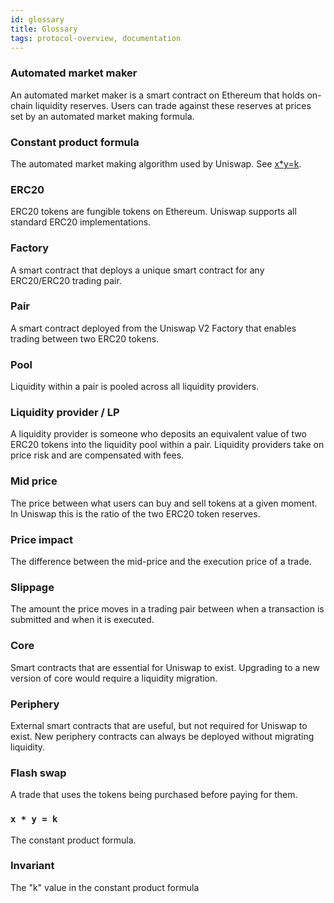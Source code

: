 ```yaml
---
id: glossary
title: Glossary
tags: protocol-overview, documentation
---
```


### Automated market maker

An automated market maker is a smart contract on Ethereum that holds on-chain liquidity reserves. Users can trade against these reserves at prices set by an automated market making formula.

### Constant product formula

The automated market making algorithm used by Uniswap.
See [x\*y=k](#x--y--k).

### ERC20

ERC20 tokens are fungible tokens on Ethereum. Uniswap supports all standard ERC20 implementations.

### Factory

A smart contract that deploys a unique smart contract for any ERC20/ERC20 trading pair.

### Pair

A smart contract deployed from the Uniswap V2 Factory that enables trading between two ERC20 tokens.

### Pool

Liquidity within a pair is pooled across all liquidity providers.

### Liquidity provider / LP

A liquidity provider is someone who deposits an equivalent value of two ERC20 tokens into the liquidity pool within a pair. Liquidity providers take on price risk and are compensated with fees.

### Mid price

The price between what users can buy and sell tokens at a given moment. In Uniswap this is the ratio of the two ERC20 token reserves.

### Price impact

The difference between the mid-price and the execution price of a trade.

### Slippage

The amount the price moves in a trading pair between when a transaction is submitted and when it is executed.

### Core

Smart contracts that are essential for Uniswap to exist. Upgrading to a new version of core would require a liquidity migration.

### Periphery

External smart contracts that are useful, but not required for Uniswap to exist. New periphery contracts can always be deployed without migrating liquidity.

### Flash swap

A trade that uses the tokens being purchased before paying for them.

### `x * y = k`

The constant product formula.

### Invariant

The "k" value in the constant product formula
